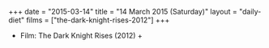 +++
date = "2015-03-14"
title = "14 March 2015 (Saturday)"
layout = "daily-diet"
films = ["the-dark-knight-rises-2012"]
+++


* Film: The Dark Knight Rises (2012) +
